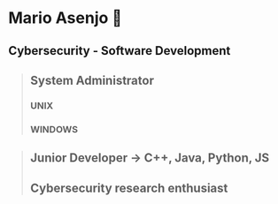 # Mario Asenjo 👋
## Cybersecurity - Software Development
> ## System Administrator
> ### UNIX
> ### WINDOWS

> ## Junior Developer -> C++, Java, Python, JS
> ## Cybersecurity research enthusiast

<!--
**mario-asenjo/mario-asenjo** is a ✨ _special_ ✨ repository because its `README.md` (this file) appears on your GitHub profile.

Here are some ideas to get you started:

- 🔭 I’m currently working on ...
- 🌱 I’m currently learning ...
- 👯 I’m looking to collaborate on ...
- 🤔 I’m looking for help with ...
- 💬 Ask me about ...
- 📫 How to reach me: ...
- 😄 Pronouns: ...
- ⚡ Fun fact: ...
-->
